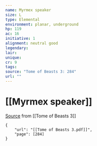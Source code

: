 ```yaml
---
name: Myrmex speaker
size: L
type: Elemental
environment: planar, underground
hp: 119
ac: 16
initiative: 1
alignment: neutral good
legendary: 
lair: 
unique: 
cr: 9
tags: 
source: "Tome of Beasts 3: 284"
url: ""
---
```

# [[Myrmex speaker]]

[Source](zotero://open-pdf/library/items/BLGR9HVR?page=284) from [[Tome of Beasts 3]]

```pdf
{
	"url": "[[Tome of Beasts 3.pdf]]",
	"page": [284]
}
```

